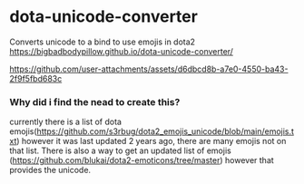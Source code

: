 # dota-unicode-converter
Converts unicode to a bind to use emojis in dota2 \
https://bigbadbodypillow.github.io/dota-unicode-converter/



https://github.com/user-attachments/assets/d6dbcd8b-a7e0-4550-ba43-2f9f5fbd683c




### Why did i find the nead to create this?
currently there is a list of dota emojis(https://github.com/s3rbug/dota2_emojis_unicode/blob/main/emojis.txt)
however it was last updated 2 years ago, there are many emojis not on that list.
There is also a way to get an updated list of emojis (https://github.com/blukai/dota2-emoticons/tree/master)
however that provides the unicode.
